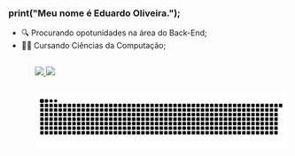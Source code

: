 ### print("Meu nome é Eduardo Oliveira.");

<ul>
  <li>🔍 Procurando opotunidades na área do Back-End;</li>
  <li>👨‍🎓 Cursando Ciências da Computação;</li>
<ul/>
  
  <h2></h2>
  
<a href="https://github.com/Eduardo7660">
  <img height="160em" src="https://github-readme-stats.vercel.app/api?username=eduardo7660&amp;show_icons=true&amp;theme=dark&amp;include_all_commits=true&amp;count_private=true" data-canonical-src="https://github-readme-stats.vercel.app/api?username=eduardo7660&amp;show_icons=true&amp;theme=dark&amp;include_all_commits=true&amp;count_private=true" style="max-width: 100%;">
  <img height="160em" src="https://github-readme-stats.vercel.app/api/top-langs/?username=eduardo7660&amp;layout=compact&amp;langs_count=7&amp;theme=dark" data-canonical-src="https://github-readme-stats.vercel.app/api/top-langs/?username=eduardo7660&amp;layout=compact&amp;langs_count=7&amp;theme=dark" style="max-width: 100%;">
</a>

<div align="left">
  <a href="https://github.com/Eduardo7660"> <br></a>
  <a title='Email: eduardo.oliveira7660@gmail.com' target="_blank" href="mailto:eduardo.oliveira7660@gmail.com">
  </a> 
</div>

![Snake animation](https://github.com/eduardo7660/eduardo7660/blob/output/github-contribution-grid-snake.svg)

